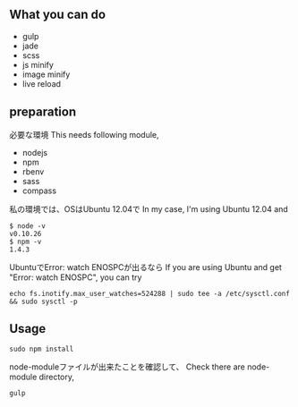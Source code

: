 ## What you can do
- gulp
- jade
- scss
- js minify
- image minify
- live reload

## preparation

必要な環境
This needs following module,
- nodejs
- npm
- rbenv
- sass
- compass

私の環境では、OSはUbuntu 12.04で
In my case, I'm using Ubuntu 12.04 and

```
$ node -v
v0.10.26
$ npm -v
1.4.3
```

UbuntuでError: watch ENOSPCが出るなら
If you are using Ubuntu and get "Error: watch ENOSPC", you can try
```
echo fs.inotify.max_user_watches=524288 | sudo tee -a /etc/sysctl.conf && sudo sysctl -p
```

## Usage
```
sudo npm install
```

node-moduleファイルが出来たことを確認して、
Check there are node-module directory,
```
gulp
```